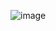 ![image](https://github.com/yapariel/AskAriel/assets/98309916/efa70019-2ed3-49ca-9361-aeadb1578436)

